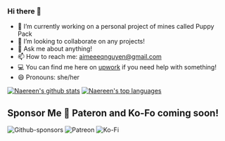 ### Hi there 👋
- 🔭 I’m currently working on a personal project of mines called Puppy Pack
- 👯 I’m looking to collaborate on any projects!
- 💬 Ask me about anything!
- 📫 How to reach me: [aimeeeqnguyen@gmail.com](aimeeeqnguyen@gmail.com)
- 💻 You can find me here on [upwork](https://www.upwork.com/freelancers/~01ac8008f295f28a44?viewMode=1&s=1110580755057594368) if you need help with something! 
- 😄 Pronouns: she/her

[![Naereen's github stats](https://github-readme-stats.vercel.app/api?username=TheNirmata&theme=blue-green)](https://github.com/TheNirmata/github-readme-stats)
[![Naereen's top languages](https://github-readme-stats.vercel.app/api/top-langs/?username=TheNirmata&theme=blue-green)](https://github.com/TheNirmata/github-readme-stats)

## Sponsor Me 💛 Pateron and Ko-Fo coming soon!
![Github-sponsors](https://img.shields.io/badge/sponsor-30363D?style=for-the-badge&logo=GitHub-Sponsors&logoColor=#EA4AAA)
![Patreon](https://img.shields.io/badge/Patreon-F96854?style=for-the-badge&logo=patreon&logoColor=white)
![Ko-Fi](https://img.shields.io/badge/Ko--fi-F16061?style=for-the-badge&logo=ko-fi&logoColor=white)
